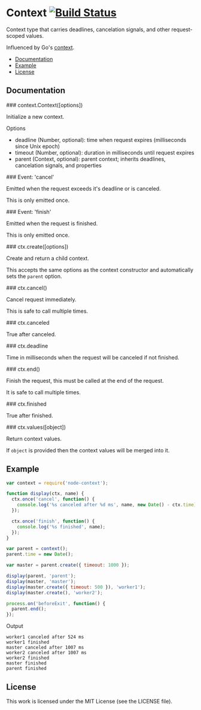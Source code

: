 # Context [![Build Status](https://travis-ci.org/silas/node-context.png?branch=master)](https://travis-ci.org/silas/node-context)

Context type that carries deadlines, cancelation signals, and other request-scoped values.

Influenced by Go's [context](https://golang.org/x/net/context).

 * [Documentation](#documentation)
 * [Example](#example)
 * [License](#license)

## Documentation

<a name="context"/>
### context.Context([options])

Initialize a new context.

Options

 * deadline (Number, optional): time when request expires (milliseconds since Unix epoch)
 * timeout (Number, optional): duration in milliseconds until request expires
 * parent (Context, optional): parent context; inherits deadlines, cancelation signals, and properties

<a name="context-event-cancel"/>
### Event: 'cancel'

Emitted when the request exceeds it's deadline or is canceled.

This is only emitted once.

<a name="context-event-done"/>
### Event: 'finish'

Emitted when the request is finished.

This is only emitted once.

<a name="context-create"/>
### ctx.create([options])

Create and return a child context.

This accepts the same options as the context constructor and automatically sets the `parent` option.

<a name="context-cancel"/>
### ctx.cancel()

Cancel request immediately.

This is safe to call multiple times.

<a name="context-canceled"/>
### ctx.canceled

True after canceled.

<a name="context-deadline"/>
### ctx.deadline

Time in milliseconds when the request will be canceled if not finished.

<a name="context-end"/>
### ctx.end()

Finish the request, this must be called at the end of the request.

It is safe to call multiple times.

<a name="context-finished"/>
### ctx.finished

True after finished.

<a name="context-values"/>
### ctx.values([object])

Return context values.

If `object` is provided then the context values will be merged into it.

## Example

``` javascript
var context = require('node-context');

function display(ctx, name) {
  ctx.once('cancel', function() {
    console.log('%s canceled after %d ms', name, new Date() - ctx.time);
  });

  ctx.once('finish', function() {
    console.log('%s finished', name);
  });
}

var parent = context();
parent.time = new Date();

var master = parent.create({ timeout: 1000 });

display(parent, 'parent');
display(master, 'master');
display(master.create({ timeout: 500 }), 'worker1');
display(master.create(), 'worker2');

process.on('beforeExit', function() {
  parent.end();
});
```

Output

```
worker1 canceled after 524 ms
worker1 finished
master canceled after 1007 ms
worker2 canceled after 1007 ms
worker2 finished
master finished
parent finished
```

## License

This work is licensed under the MIT License (see the LICENSE file).
